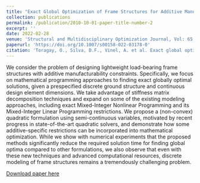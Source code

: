 ```yaml
---
title: "Exact Global Optimization of Frame Structures for Additive Manufacturing"
collection: publications
permalink: /publication/2010-10-01-paper-title-number-2
excerpt: ''
date: 2022-02-28
venue: 'Structural and Multidisciplinary Optimization Journal, Vol: 65, No: 3'
paperurl: 'https://doi.org/10.1007/s00158-022-03178-0'
citation: 'Toragay, O., Silva, D.F., Vinel, A. et al. Exact global optimization of frame structures for additive manufacturing. Struct Multidisc Optim (2022).'
---
```

We consider the problem of designing lightweight load-bearing frame structures with additive manufacturability constraints. Specifically, we focus on mathematical programming approaches to finding exact globally optimal solutions, given a prespecified discrete ground structure and continuous design element dimensions. We take advantage of stiffness matrix decomposition techniques and expand on some of the existing modeling approaches, including exact Mixed-Integer Nonlinear Programming and its Mixed-Integer Linear Programming restrictions. We propose a (non-convex) quadratic formulation using semi-continuous variables, motivated by recent progress in state-of-the-art quadratic solvers, and demonstrate how some additive-specific restrictions can be incorporated into mathematical optimization. While we show with numerical experiments that the proposed methods significantly reduce the required solution time for finding global optima compared to other formulations, we also observe that even with these new techniques and advanced computational resources, discrete modeling of frame structures remains a tremendously challenging problem.

[Download paper here](https://doi.org/10.1007/s00158-022-03178-0)
